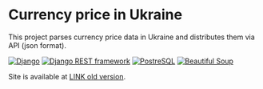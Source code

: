 # Currency price in Ukraine
This project parses currency price data in Ukraine and distributes them via API (json format).

[![Django](https://img.shields.io/badge/Django-4.0.6-green?style=for-the-badge)](https://docs.djangoproject.com/en/4.0/)
[![Django REST framework](https://img.shields.io/badge/DRF-3.13.1-green?style=for-the-badge)](https://www.django-rest-framework.org/)
[![PostreSQL](https://img.shields.io/badge/PostreSQL-14.5-green?style=for-the-badge)](https://www.postgresql.org/docs/)
[![Beautiful Soup](https://img.shields.io/badge/BeautifulSoup-4.11.1-green?style=for-the-badge)](https://www.crummy.com/software/BeautifulSoup/bs4/doc/)

Site is available at [LINK old version](https://currency-in-ukraine.herokuapp.com).

